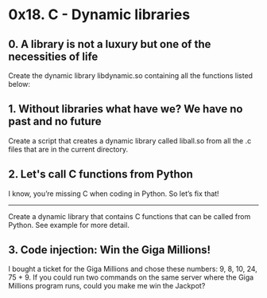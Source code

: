 # 0x18. C - Dynamic libraries
## 0. A library is not a luxury but one of the necessities of life
Create the dynamic library libdynamic.so containing all the functions listed below:
## 1. Without libraries what have we? We have no past and no future
Create a script that creates a dynamic library called liball.so from all the .c files that are in the current directory.
## 2. Let's call C functions from Python
I know, you’re missing C when coding in Python. So let’s fix that!
****
Create a dynamic library that contains C functions that can be called from Python. See example for more detail.
## 3. Code injection: Win the Giga Millions!
I bought a ticket for the Giga Millions and chose these numbers: 9, 8, 10, 24, 75 + 9. If you could run two commands on the same server where the Giga Millions program runs, could you make me win the Jackpot?

